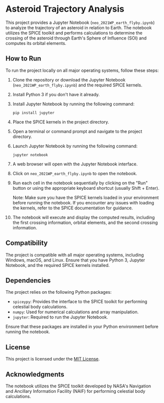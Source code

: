
# Asteroid Trajectory Analysis

This project provides a Jupyter Notebook (`neo_2021WP_earth_flyby.ipynb`) to analyze the trajectory of an asteroid in relation to Earth. The notebook utilizes the SPICE toolkit and performs calculations to determine the crossing of the asteroid through Earth's Sphere of Influence (SOI) and computes its orbital elements.


## How to Run

To run the project locally on all major operating systems, follow these steps:

1. Clone the repository or download the Jupyter Notebook (`neo_2021WP_earth_flyby.ipynb`) and the required SPICE kernels.
2. Install Python 3 if you don't have it already.
3. Install Jupyter Notebook by running the following command:

   ```shell
   pip install jupyter
   ```

4. Place the SPICE kernels in the project directory.
5. Open a terminal or command prompt and navigate to the project directory.
6. Launch Jupyter Notebook by running the following command:

   ```shell
   jupyter notebook
   ```

7. A web browser will open with the Jupyter Notebook interface.
8. Click on `neo_2021WP_earth_flyby.ipynb` to open the notebook.
9. Run each cell in the notebook sequentially by clicking on the "Run" button or using the appropriate keyboard shortcut (usually Shift + Enter).

   Note: Make sure you have the SPICE kernels loaded in your environment before running the notebook. If you encounter any issues with loading the kernels, refer to the SPICE documentation for guidance.

10. The notebook will execute and display the computed results, including the first crossing information, orbital elements, and the second crossing information.

## Compatibility

The project is compatible with all major operating systems, including Windows, macOS, and Linux. Ensure that you have Python 3, Jupyter Notebook, and the required SPICE kernels installed.

## Dependencies

The project relies on the following Python packages:

- `spiceypy`: Provides the interface to the SPICE toolkit for performing celestial body calculations.
- `numpy`: Used for numerical calculations and array manipulation.
- `jupyter`: Required to run the Jupyter Notebook.

Ensure that these packages are installed in your Python environment before running the notebook.

## License

This project is licensed under the [MIT License](LICENSE).

## Acknowledgments

The notebook utilizes the SPICE toolkit developed by NASA's Navigation and Ancillary Information Facility (NAIF) for performing celestial body calculations.
